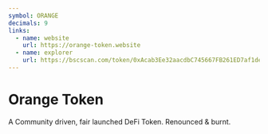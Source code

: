 ```yaml
---
symbol: ORANGE
decimals: 9
links:
  - name: website
    url: https://orange-token.website
  - name: explorer
    url: https://bscscan.com/token/0xAcab3Ee32aacdbC745667FB261ED7af1de5c5EcD
---
```


# Orange Token

A Community driven, fair launched DeFi Token. Renounced & burnt.
